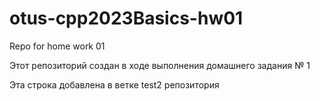 # otus-cpp2023Basics-hw01
Repo for home work 01

Этот репозиторий создан в ходе выполнения домашнего задания № 1

Эта строка добавлена в ветке test2 репозитория
